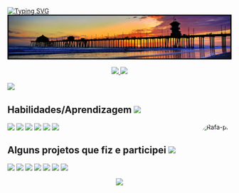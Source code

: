 
[![Typing SVG](https://readme-typing-svg.herokuapp.com?duration=4000&color=8D6E63&lines=Bem-vindo+ao+meu+perfil+do+GitHub!;Aqui+fala+um+dev+Front-End...;...em+eterno+aprendizado!+%F0%9F%98%83)](https://git.io/typing-svg)
![Banner](https://raw.githubusercontent.com/johannbeckerr/johannbeckerr/main/banner.png)

<div align="center">
  <a href="https://github.com/johannbeckerr">
  <img height="170em" src="https://github-readme-stats.vercel.app/api?username=johannbeckerr&show_icons=true&theme=onedark&include_all_commits=true&count_private=true"/>
  <img height="170em" src="https://github-readme-stats.vercel.app/api/top-langs/?username=johannbeckerr&layout=compact&langs_count=7&theme=onedark"/>
</div>  
  
  <br/>
  <div style="display: inline_block">
      <a href="https://www.linkedin.com/in/johann-becker/" target="_blank"><img src="https://img.shields.io/badge/-LinkedIn-%230077B5?style=for-the-badge&logo=linkedin&logoColor=white" target="_blank"></a>
  </div>
  
  ## Habilidades/Aprendizagem <img src = "https://media2.giphy.com/media/QssGEmpkyEOhBCb7e1/giphy.gif?cid=ecf05e47a0n3gi1bfqntqmob8g9aid1oyj2wr3ds3mg700bl&rid=giphy.gif" width = 20px> 

  <div style="display: inline_block">
    <a href="" target="_blank"><img src="https://img.shields.io/badge/HTML5-E34F26?style=for-the-badge&logo=html5&logoColor=white" target="_blank"></a>
    <a href="" target="_blank"><img src="https://img.shields.io/badge/CSS3-1572B6?style=for-the-badge&logo=css3&logoColor=white" target="_blank"></a>
    <a href="" target="_blank"><img src="https://img.shields.io/badge/JavaScript-F7DF1E?style=for-the-badge&logo=javascript&logoColor=black" target="_blank"></a>
    <a href="" target="_blank"><img src="https://img.shields.io/badge/TypeScript-007ACC?style=for-the-badge&logo=typescript&logoColor=white" target="_blank"></a>
    <a href="" target="_blank"><img src="https://img.shields.io/badge/React-20232A?style=for-the-badge&logo=react&logoColor=61DAFB" target="_blank"></a>
    <a href="" target="_blank"><img src="https://img.shields.io/badge/Bootstrap-563D7C?style=for-the-badge&logo=bootstrap&logoColor=white" target="_blank"></a>
    <img align="right" alt="Rafa-pic" height="80" style="border-radius:50px;" src="https://i.giphy.com/media/zOvBKUUEERdNm/giphy.webp">
  </div>
  
  ## Alguns projetos que fiz e participei <img src = "https://media2.giphy.com/media/QssGEmpkyEOhBCb7e1/giphy.gif?cid=ecf05e47a0n3gi1bfqntqmob8g9aid1oyj2wr3ds3mg700bl&rid=giphy.gif" width = 20px> 
  <div style="display: inline_block">
    <a href="https://landing-page-motorcycles-johann.netlify.app/" target="_blank"><img src="https://img.shields.io/badge/Landing Page Motorcycles-D50000?style=for-the-badge" target="_blank"></a>
    <a href="https://buscador-cep-johann.netlify.app/" target="_blank"><img src="https://img.shields.io/badge/Buscador CEP-AA00FF?style=for-the-badge" target="_blank"></a>
    <a href="https://conversor-moedas-johann.netlify.app/" target="_blank"><img src="https://img.shields.io/badge/Conversor de Moedas-42A5F5?style=for-the-badge" target="_blank"></a>
    <a href="https://toque-de-tangerina-johann.netlify.app/" target="_blank"><img src="https://img.shields.io/badge/Toque de Tangerina-00C853?style=for-the-badge" target="_blank"></a>
    <a href="https://financasimplificada.com.br/" target="_blank"><img src="https://img.shields.io/badge/Finança Simplificada-AA00FF?style=for-the-badge" target="_blank"></a>
    <a href="https://dfnoponto.semob.df.gov.br/" target="_blank"><img src="https://img.shields.io/badge/DFnoPonto-FFD600?style=for-the-badge" target="_blank"></a>
    <a href="https://mobilidade.brb.com.br/passelivre/pages/index.xhtml" target="_blank"><img src="https://img.shields.io/badge/BRB Mobilidade-00B8D4?style=for-the-badge" target="_blank"></a>
  </div>
  
  
  
<p align="center">
  <img  src="https://github.com/johannbeckerr/johannbeckerr/blob/output/github-contribution-grid-snake.svg"/>
</p>  

 

  
  
    
